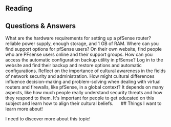 ## Reading 

## Questions & Answers 

What are the hardware requirements for setting up a pfSense router? 
reliable power supply, enough storage, and 1 GB of RAM.
Where can you find support options for pfSense users?
On their own website, find people who are PFsense users online and their support groups.
How can you access the automatic configuration backup utility in pfSense? Log in to the website and find their backup and restore options and automatic configurations.
Reflect on the importance of cultural awareness in the fields of network security and administration. How might cultural differences influence decision-making and problem-solving when dealing with virtual routers and firewalls, like pfSense, in a global context? 
It depends on many aspects, like how much people really understand security threats and how they respond to them. It's important for people to get educated on this subject and learn how to align their cultural beliefs.
 
 
 ## Things I want to learn more about!

I need to discover more about this topic!





 







